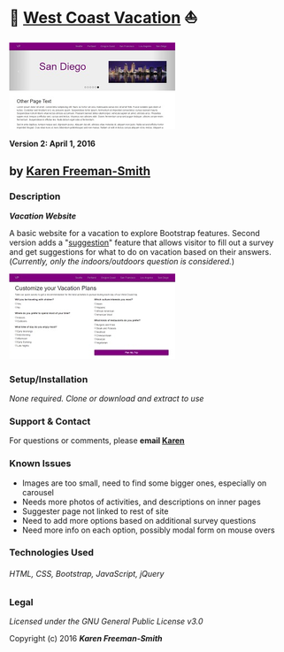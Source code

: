 # :city_sunset: [West Coast Vacation](http://karenfreemansmith.github.io/vacation) :sailboat:
![project screenshot](/img/screenshot.jpg)

__Version 2: April 1, 2016__

## by [Karen Freeman-Smith](http://karenfreemansmith.github.io)

### Description
__*Vacation Website*__

A basic website for a vacation to explore Bootstrap features. Second version adds a "[suggestion](http://karenfreemansmith.github.io/vacation/customvisit.html)"
feature that allows visitor to fill out a survey and get suggestions for what to do on
vacation based on their answers. (*Currently, only the indoors/outdoors question is considered.*)

![project screenshot](/img/screenshot2.jpg)

### Setup/Installation
*None required. Clone or download and extract to use*

### Support & Contact
For questions or comments, please __email [Karen](karenfreemansmith@gmail.com)__

### Known Issues
* Images are too small, need to find some bigger ones, especially on carousel
* Needs more photos of activities, and descriptions on inner pages
* Suggester page not linked to rest of site
* Need to add more options based on additional survey questions
* Need more info on each option, possibly modal form on mouse overs

### Technologies Used
###### HTML, CSS, Bootstrap, JavaScript, jQuery

### Legal
*Licensed under the GNU General Public License v3.0*

Copyright (c) 2016 **_Karen Freeman-Smith_**
